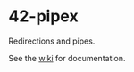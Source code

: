 # 42-pipex
Redirections and pipes.

See the [wiki](https://github.com/Aryalexa/42-pipex/wiki) for documentation.
